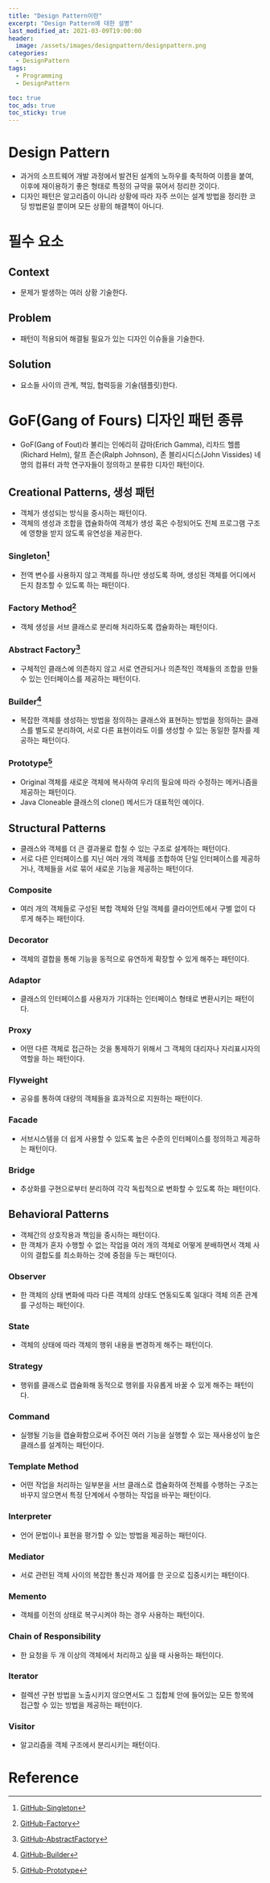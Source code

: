 ```yaml
---
title: "Design Pattern이란"
excerpt: "Design Pattern에 대한 설명"
last_modified_at: 2021-03-09T19:00:00
header:
  image: /assets/images/designpattern/designpattern.png
categories:
  - DesignPattern
tags:
  - Programming
  - DesignPattern

toc: true
toc_ads: true
toc_sticky: true
---
```

# Design Pattern
- 과거의 소프트웨어 개발 과정에서 발견된 설계의 노하우를 축적하여 이름을 붙여, 이후에 재이용하기 좋은 형태로 특정의 규약을 묶어서 정리한 것이다.
- 디자인 패턴은 알고리즘이 아니라 상황에 따라 자주 쓰이는 설계 방법을 정리한 코딩 방법론일 뿐이며 모든 상황의 해결책이 아니다.

# 필수 요소

## Context
- 문제가 발생하는 여러 상황 기술한다.

## Problem
- 패턴이 적용되어 해결될 필요가 있는 디자인 이슈들을 기술한다. 

## Solution
- 요소들 사이의 관계, 책임, 협력등을 기술(템플릿)한다.

# GoF(Gang of Fours) 디자인 패턴 종류
- GoF(Gang of Fout)라 불리는 인에리히 감마(Erich Gamma), 리차드 헬름(Richard Helm), 랄프 존슨(Ralph Johnson), 존 블리시디스(John Vissides) 네 명의 컴퓨터 과학 연구자들이 정의하고 분류한 디자인 패턴이다.

## Creational Patterns, 생성 패턴
- 객체가 생성되는 방식을 중시하는 패턴이다.
- 객체의 생성과 조합을 캡슐화하여 객체가 생성 혹은 수정되어도 전체 프로그램 구조에 영향을 받지 않도록 유연성을 제공한다.

### Singleton[^Singleton]
- 전역 변수를 사용하지 않고 객체를 하나만 생성도록 하며, 생성된 객체를 어디에서든지 참조할 수 있도록 하는 패턴이다.

### Factory Method[^Factory]
- 객체 생성을 서브 클래스로 분리해 처리하도록 캡슐화하는 패턴이다.

### Abstract Factory[^AbstractFactory]
- 구체적인 클래스에 의존하지 않고 서로 연관되거나 의존적인 객체들의 조합을 만들 수 있는 인터페이스를 제공하는 패턴이다.

### Builder[^Builder]
- 복잡한 객체를 생성하는 방법을 정의하는 클래스와 표현하는 방법을 정의하는 클래스를 별도로 분리하여, 서로 다른 표현이라도 이를 생성할 수 있는 동일한 절차를 제공하는 패턴이다.

### Prototype[^Prototype]
- Original 객체를 새로운 객체에 복사하여 우리의 필요에 따라 수정하는 메커니즘을 제공하는 패턴이다.
- Java Cloneable 클래스의 clone() 메서드가 대표적인 예이다.

## Structural Patterns
- 클래스와 객체를 더 큰 결과물로 합칠 수 있는 구조로 설계하는 패턴이다.
- 서로 다른 인터페이스를 지닌 여러 개의 객체를 조합하여 단일 인터페이스를 제공하거나, 객체들을 서로 묶어 새로운 기능을 제공하는 패턴이다.

### Composite
- 여러 개의 객체들로 구성된 복합 객체와 단일 객체를 클라이언트에서 구별 없이 다루게 해주는 패턴이다.

### Decorator
- 객체의 결합을 통해 기능을 동적으로 유연하게 확장할 수 있게 해주는 패턴이다.

### Adaptor
- 클래스의 인터페이스를 사용자가 기대하는 인터페이스 형태로 변환시키는 패턴이다.

### Proxy
- 어떤 다른 객체로 접근하는 것을 통제하기 위해서 그 객체의 대리자나 자리표시자의 역할을 하는 패턴이다.

### Flyweight
- 공유를 통하여 대량의 객체들을 효과적으로 지원하는 패턴이다.

### Facade
- 서브시스템을 더 쉽게 사용할 수 있도록 높은 수준의 인터페이스를 정의하고 제공하는 패턴이다.

### Bridge
- 추상화를 구현으로부터 분리하여 각각 독립적으로 변화할 수 있도록 하는 패턴이다.

## Behavioral Patterns
- 객체간의 상호작용과 책임을 중시하는 패턴이다.
- 한 객체가 혼자 수행할 수 없는 작업을 여러 개의 객체로 어떻게 분배하면서 객체 사이의 결합도를 최소화하는 것에 중점을 두는 패턴이다.

### Observer
- 한 객체의 상태 변화에 따라 다른 객체의 상태도 연동되도록 일대다 객체 의존 관계를 구성하는 패턴이다.

### State
- 객체의 상태에 따라 객체의 행위 내용을 변경하게 해주는 패턴이다.

### Strategy
- 행위를 클래스로 캡슐화해 동적으로 행위를 자유롭게 바꿀 수 있게 해주는 패턴이다.

### Command
- 실행될 기능을 캡슐화함으로써 주어진 여러 기능을 실행할 수 있는 재사용성이 높은 클래스를 설계하는 패턴이다.

### Template Method
- 어떤 작업을 처리하는 일부분을 서브 클래스로 캡슐화하여 전체를 수행하는 구조는 바꾸지 않으면서 특정 단계에서 수행하는 작업을 바꾸는 패턴이다.

### Interpreter
- 언어 문법이나 표현을 평가할 수 있는 방법을 제공하는 패턴이다.

### Mediator
- 서로 관련된 객체 사이의 복잡한 통신과 제어를 한 곳으로 집중시키는 패턴이다.

### Memento
- 객체를 이전의 상태로 복구시켜야 하는 경우 사용하는 패턴이다.

### Chain of Responsibility
- 한 요청을 두 개 이상의 객체에서 처리하고 싶을 때 사용하는 패턴이다.

### Iterator
- 컬렉션 구현 방법을 노출시키지 않으면서도 그 집합체 안에 들어있는 모든 항목에 접근할 수 있는 방법을 제공하는 패턴이다.

### Visitor
- 알고리즘을 객체 구조에서 분리시키는 패턴이다.

# Reference
[^Singleton]: [GitHub-Singleton](../creational/singleton)
[^Factory]: [GitHub-Factory](../creational/factory)
[^AbstractFactory]: [GitHub-AbstractFactory](../creational/abstractfactory)
[^Builder]: [GitHub-Builder](../creational/builder)
[^Prototype]: [GitHub-Prototype](../creational/prototype)